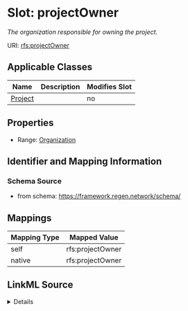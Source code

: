 

# Slot: projectOwner


_The organization responsible for owning the project._





URI: [rfs:projectOwner](https://framework.regen.network/schema/projectOwner)



<!-- no inheritance hierarchy -->





## Applicable Classes

| Name | Description | Modifies Slot |
| --- | --- | --- |
| [Project](Project.md) |  |  no  |







## Properties

* Range: [Organization](Organization.md)





## Identifier and Mapping Information







### Schema Source


* from schema: https://framework.regen.network/schema/




## Mappings

| Mapping Type | Mapped Value |
| ---  | ---  |
| self | rfs:projectOwner |
| native | rfs:projectOwner |




## LinkML Source

<details>
```yaml
name: projectOwner
description: The organization responsible for owning the project.
from_schema: https://framework.regen.network/schema/
rank: 1000
slot_uri: rfs:projectOwner
alias: projectOwner
domain_of:
- Project
range: Organization

```
</details>